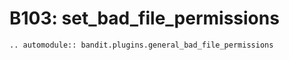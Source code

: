 # B103: set_bad_file_permissions

```{eval-rst}
.. automodule:: bandit.plugins.general_bad_file_permissions
```
